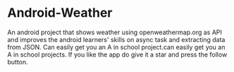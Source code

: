 # Android-Weather
An android project that shows weather using openweathermap.org as API and improves the android learners' skills on async task and extracting data from JSON. Can easily get you an A in school project.can easily get you an A in school projects. If you like the app do give it a star and press the follow button.  
